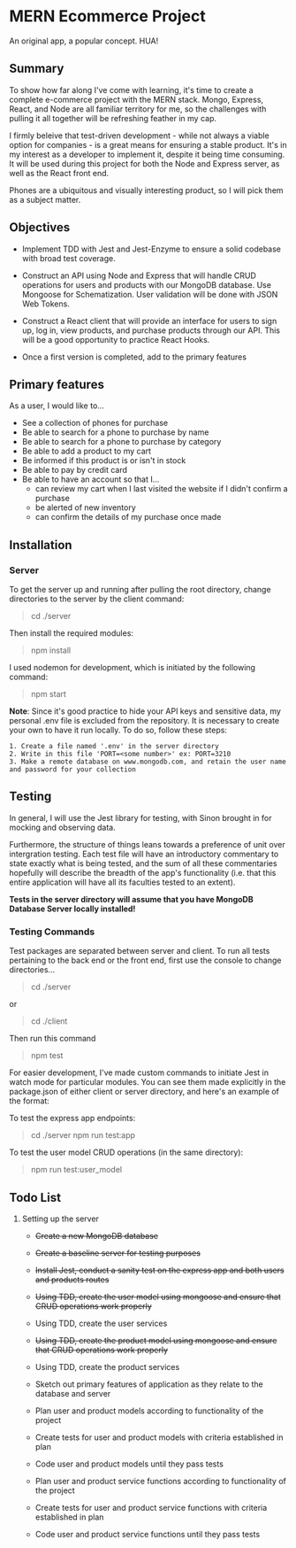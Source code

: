 # MERN Ecommerce Project

An original app, a popular concept. HUA!

## Summary

To show how far along I've come with learning, it's time to create a complete e-commerce project with the MERN stack. Mongo, Express, React, and Node are all familiar territory for me, so the challenges with pulling it all together will be refreshing feather in my cap.

I firmly beleive that test-driven development - while not always a viable option for companies - is a great means for ensuring a stable product. It's in my interest as a developer to implement it, despite it being time consuming. It will be used during this project for both the Node and Express server, as well as the React front end.

Phones are a ubiquitous and visually interesting product, so I will pick them as a subject matter.

## Objectives

- Implement TDD with Jest and Jest-Enzyme to ensure a solid codebase with broad test coverage.

- Construct an API using Node and Express that will handle CRUD operations for users and products with our MongoDB database. Use Mongoose for Schematization. User validation will be done with JSON Web Tokens.

- Construct a React client that will provide an interface for users to sign up, log in, view products, and purchase products through our API. This will be a good opportunity to practice React Hooks.

- Once a first version is completed, add to the primary features

## Primary features

As a user, I would like to...

- See a collection of phones for purchase
- Be able to search for a phone to purchase by name
- Be able to search for a phone to purchase by category
- Be able to add a product to my cart
- Be informed if this product is or isn't in stock
- Be able to pay by credit card
- Be able to have an account so that I...
  - can review my cart when I last visited the website if I didn't confirm a purchase
  - be alerted of new inventory
  - can confirm the details of my purchase once made

## Installation

### Server

To get the server up and running after pulling the root directory, change directories to the server by the client command:

> cd ./server

Then install the required modules:

> npm install

I used nodemon for development, which is initiated by the following command:

> npm start

**Note**: Since it's good practice to hide your API keys and sensitive data, my personal .env file is excluded from the repository. It is necessary to create your own to have it run locally. To do so, follow these steps:

    1. Create a file named '.env' in the server directory
    2. Write in this file 'PORT=<some number>' ex: PORT=3210
    3. Make a remote database on www.mongodb.com, and retain the user name and password for your collection

## Testing

In general, I will use the Jest library for testing, with Sinon brought in for mocking and observing data.

Furthermore, the structure of things leans towards a preference of unit over intergration testing. Each test file will have an introductory commentary to state exactly what is being tested, and the sum of all these commentaries hopefully will describe the breadth of the app's functionality (i.e. that this entire application will have all its faculties tested to an extent).

**Tests in the server directory will assume that you have MongoDB Database Server locally installed!**

### Testing Commands

Test packages are separated between server and client. To run all tests pertaining to the back end or the front end, first use the console to change directories...

> cd ./server

or

> cd ./client

Then run this command

> npm test

For easier development, I've made custom commands to initiate Jest in watch mode for particular modules. You can see them made explicitly in the package.json of either client or server directory, and here's an example of the format:

To test the express app endpoints:

> cd ./server
> npm run test:app

To test the user model CRUD operations (in the same directory):

> npm run test:user_model

## Todo List

1. Setting up the server

   - ~~Create a new MongoDB database~~
   - ~~Create a baseline server for testing purposes~~
   - ~~Install Jest, conduct a sanity test on the express app and both users and products routes~~
   - ~~Using TDD, create the user model using mongoose and ensure that CRUD operations work properly~~
   - Using TDD, create the user services
   - ~~Using TDD, create the product model using mongoose and ensure that CRUD operations work properly~~
   - Using TDD, create the product services

   - Sketch out primary features of application as they relate to the database and server
   - Plan user and product models according to functionality of the project
   - Create tests for user and product models with criteria established in plan
   - Code user and product models until they pass tests
   - Plan user and product service functions according to functionality of the project
   - Create tests for user and product service functions with criteria established in plan
   - Code user and product service functions until they pass tests
